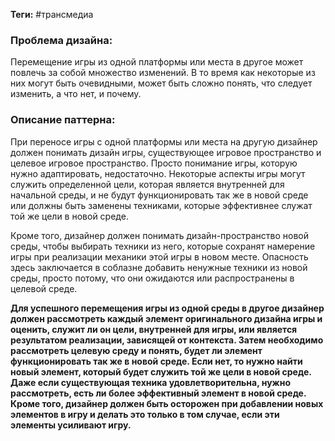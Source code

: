 **Теги:** #трансмедиа 
### Проблема дизайна:
Перемещение игры из одной платформы или места в другое может повлечь за собой множество изменений. В то время как некоторые из них могут быть очевидными, может быть сложно понять, что следует изменить, а что нет, и почему.
### Описание паттерна:
При переносе игры с одной платформы или места на другую дизайнер должен понимать дизайн игры, существующее игровое пространство и целевое игровое пространство. Просто понимание игры, которую нужно адаптировать, недостаточно. Некоторые аспекты игры могут служить определенной цели, которая является внутренней для начальной среды, и не будут функционировать так же в новой среде или должны быть заменены техниками, которые эффективнее служат той же цели в новой среде. 

Кроме того, дизайнер должен понимать дизайн-пространство новой среды, чтобы выбирать техники из него, которые сохранят намерение игры при реализации механики этой игры в новом месте. Опасность здесь заключается в соблазне добавить ненужные техники из новой среды, просто потому, что они ожидаются или распространены в целевой среде. 

**Для успешного перемещения игры из одной среды в другое дизайнер должен рассмотреть каждый элемент оригинального дизайна игры и оценить, служит ли он цели, внутренней для игры, или является результатом реализации, зависящей от контекста. Затем необходимо рассмотреть целевую среду и понять, будет ли элемент функционировать так же в новой среде. Если нет, то нужно найти новый элемент, который будет служить той же цели в новой среде. Даже если существующая техника удовлетворительна, нужно рассмотреть, есть ли более эффективный элемент в новой среде. Кроме того, дизайнер должен быть осторожен при добавлении новых элементов в игру и делать это только в том случае, если эти элементы усиливают игру.**